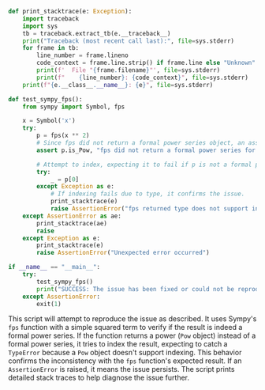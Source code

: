 ```python
def print_stacktrace(e: Exception):
    import traceback
    import sys
    tb = traceback.extract_tb(e.__traceback__)
    print("Traceback (most recent call last):", file=sys.stderr)
    for frame in tb:
        line_number = frame.lineno
        code_context = frame.line.strip() if frame.line else "Unknown"
        print(f'  File "{frame.filename}"', file=sys.stderr)
        print(f"    {line_number}: {code_context}", file=sys.stderr)
    print(f"{e.__class__.__name__}: {e}", file=sys.stderr)

def test_sympy_fps():
    from sympy import Symbol, fps

    x = Symbol('x')
    try:
        p = fps(x ** 2)
        # Since fps did not return a formal power series object, an assertion error is raised
        assert p.is_Pow, "fps did not return a formal power series for a power"

        # Attempt to index, expecting it to fail if p is not a formal power series
        try:
            _ = p[0]
        except Exception as e:
            # If indexing fails due to type, it confirms the issue.
            print_stacktrace(e)
            raise AssertionError("fps returned type does not support indexing")
    except AssertionError as ae:
        print_stacktrace(ae)
        raise
    except Exception as e:
        print_stacktrace(e)
        raise AssertionError("Unexpected error occurred")

if __name__ == "__main__":
    try:
        test_sympy_fps()
        print("SUCCESS: The issue has been fixed or could not be reproduced.")
    except AssertionError:
        exit(1)
```

This script will attempt to reproduce the issue as described. It uses Sympy's `fps` function with a simple squared term to verify if the result is indeed a formal power series. If the function returns a power (`Pow` object) instead of a formal power series, it tries to index the result, expecting to catch a `TypeError` because a `Pow` object doesn't support indexing. This behavior confirms the inconsistency with the `fps` function's expected result. If an `AssertionError` is raised, it means the issue persists. The script prints detailed stack traces to help diagnose the issue further.